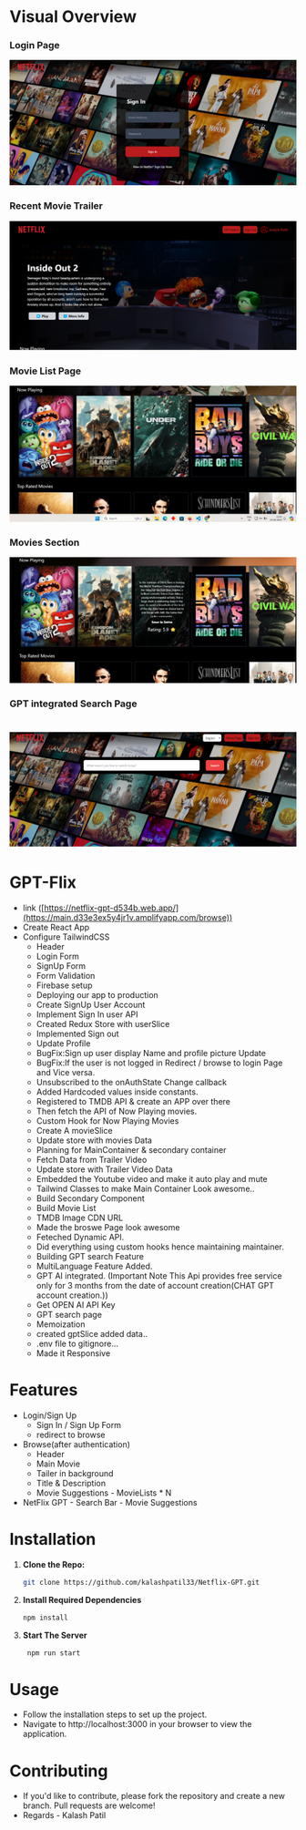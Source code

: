 # Visual Overview

### Login Page

![Login Page](./media/loginPage.png)

### Recent Movie Trailer

![Recent Movie Trailer](./media/RecentMovieTrailer.png)

### Movie List Page

![Movie List Page](./media/MovieListPage.png)

### Movies Section

![Movies Section](./media/moviesSection.png)

### GPT integrated Search Page

![AI Integrated Searchbar](./media/AI_integratedSearchbar.png)
=======
# GPT-Flix


  - link ([https://netflix-gpt-d534b.web.app/](https://main.d33e3ex5y4jr1v.amplifyapp.com/browse))
- Create React App
- Configure TailwindCSS
  - Header
  - Login Form
  - SignUp Form
  - Form Validation
  - Firebase setup
  - Deploying our app to production
  - Create SignUp User Account
  - Implement Sign In user API
  - Created Redux Store with userSlice
  - Implemented Sign out
  - Update Profile
  - BugFix:Sign up user display Name and profile picture Update
  - BugFix:If the user is not logged in Redirect / browse to login Page and Vice versa.
  - Unsubscribed to the onAuthState Change callback
  - Added Hardcoded values inside constants.
  - Registered to TMDB API & create an APP over there
  - Then fetch the API of Now Playing movies.
  - Custom Hook for Now Playing Movies
  - Create A movieSlice
  - Update store with movies Data
  - Planning for MainContainer & secondary container
  - Fetch Data from Trailer Video
  - Update store with Trailer Video Data
  - Embedded the Youtube video and make it auto play and mute
  - Tailwind Classes to make Main Container Look awesome..
  - Build Secondary Component
  - Build Movie List
  - TMDB Image CDN URL
  - Made the broswe Page look awesome
  - Feteched Dynamic API.
  - Did everything using custom hooks hence maintaining maintainer.
  - Building GPT search Feature
  - MultiLanguage Feature Added.
  - GPT AI integrated. (Important Note This Api provides free service only for 3 months from the date of account creation(CHAT GPT account creation.))
  - Get OPEN AI API Key
  - GPT search page
  - Memoization
  - created gptSlice added data..
  - .env file to gitignore...
  - Made it Responsive

# Features

- Login/Sign Up
  - Sign In / Sign Up Form
  - redirect to browse
- Browse(after authentication)
  - Header
  - Main Movie
  - Tailer in background
  - Title & Description
  - Movie Suggestions - MovieLists \* N
- NetFlix GPT - Search Bar - Movie Suggestions

# Installation

1. **Clone the Repo:**
   ```sh
   git clone https://github.com/kalashpatil33/Netflix-GPT.git
   ```
2. **Install Required Dependencies**

   ```sh
   npm install
   ```

3. **Start The Server**
   ```sh
    npm run start
   ```

# Usage

- Follow the installation steps to set up the project.
- Navigate to http://localhost:3000 in your browser to view the application.

# Contributing

- If you'd like to contribute, please fork the repository and create a new branch. Pull requests are welcome!
- Regards - Kalash Patil
